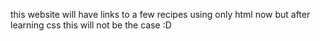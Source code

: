 this website will have links to a few recipes using only html now but after learning css this will not be the case :D
